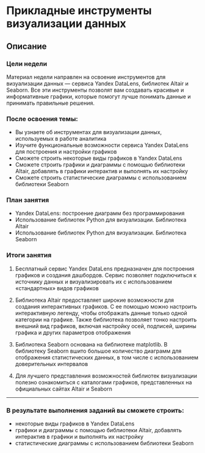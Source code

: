 # Прикладные инструменты визуализации данных
## Описание

### Цели недели

Материал недели направлен на освоение инструментов для визуализации данных — сервиса Yandex DataLens, библиотек Altair и Seaborn. Все эти инструменты позволят вам создавать красивые и информативные графики, которые помогут лучше понимать данные и принимать правильные решения. 

### После освоения темы:
- Вы узнаете об инструментах для визуализации данных, используемых в работе аналитика
- Изучите функциональные возможности сервиса Yandex DataLens для построения и настройки графиков
- Сможете строить некоторые виды графиков в Yandex DataLens
- Сможете строить графики и диаграммы с помощью библиотеки Altair, добавлять в графики интерактив и выполнять их настройку
- Сможете строить статистические диаграммы с использованием библиотеки Seaborn

### План занятия
- Yandex DataLens: построение диаграмм без программирования
- Использование библиотек Python для визуализации. Библиотека Altair
- Использование библиотек Python для визуализации. Библиотека Seaborn

### Итоги занятия
1. Бесплатный сервис Yandex DataLens предназначен для построения графиков и создания дашбордов. Сервис позволяет подключиться к источнику данных и визуализировать их с использованием «стандартных» видов графиков
    

2. Библиотека Altair предоставляет широкие возможности для создания интерактивных графиков. С ее помощью можно настроить интерактивную легенду, чтобы отображать данные только одной категории на графике. Также библиотека позволяет тонко настроить внешний вид графиков, включая настройку осей, подписей, ширины графика и других параметров отображения


3. Библиотека Seaborn основана на библиотеке matplotlib. В библиотеку Seaborn вшито большое количество диаграмм для отображения статистических данных, в том числе с использованием доверительных интервалов
   
 
4. Для лучшего представления возможностей библиотек визуализации полезно ознакомиться с каталогами графиков, представленных на официальных сайтах Altair и Seaborn
---

### В результате выполнения заданий вы сможете строить:

- некоторые виды графиков в Yandex DataLens
- графики и диаграммы с помощью библиотеки Altair, добавлять интерактив в графики и выполнять их настройку
- статистические диаграммы с использованием библиотеки Seaborn
